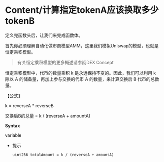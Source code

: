 # Content/计算指定tokenA应该换取多少tokenB

定义完函数头后，让我们来完成函数体。

首先你必须理解自动化做市商模型AMM，这里我们模拟Uniswap的模型，也就是恒定乘积模型。

> 有关恒定乘积模型的更多概述请参阅DEX Concept
> 

恒定乘积模型中，代币的数量乘积 k 是永远保持不变的。因此，我们可以利用 k 除以 A 的储备量，再加上参与交换的代币 A 的数量，来计算交换后 B 代币的总数量。

【公式】

k = reverseA * reverseB

交换后B的总量 = k / (reverseA + amountA)

**Syntax**

variable

- 提示
    
    ```solidity
    uint256 totalAmount = k / (reverseA + amountA)
    ```
    
